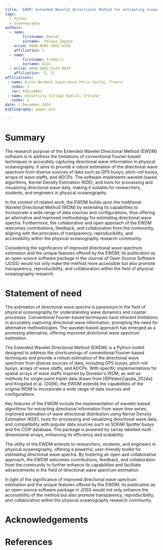 ```yaml
---
title: 'EWDM: Extended Wavelet Directional Method for estimating ocean waves directional spectra'
tags:
  - Python
  - oceanography
authors:
  - name:
        firstname: Daniel
        surname:  Peláez-Zapata
    orcid: 0000-0001-5862-6194
    affiliation: 1
  - name:
        firstname: Frédéric
        surname: Dias
  - orcid: 0000-0002-5123-4929
    affiliation: "1, 2"
affiliations:
 - name: École Normale Supérieure Paris-Saclay, France
   index: 1
   ror: 02hcn4061
 - name: University College Dublin, Ireland
   index: 2
date: 1 December 2024
bibliography: paper.bib

---
```


# Summary

The research purpose of the Extended Wavelet Directional Method (EWDM) software is to address the limitations of conventional Fourier-based techniques in accurately capturing directional wave information in physical oceanography. It aims to provide a robust estimation of the directional wave spectrum from diverse sources of data such as GPS buoys, pitch-roll buoys, arrays of wave staffs, and ADCPs. The software implements wavelet-based algorithms, Kernel Density Estimation (KDE), and tools for processing and visualizing directional wave data, making it suitable for researchers, students, and engineers in physical oceanography.

In the context of related work, the EWDM builds upon the traditional Wavelet Directional Method (WDM) by extending its capabilities to incorporate a wide range of data sources and configurations, thus offering an alternative and improved methodology for estimating directional wave spectra. Furthermore, the collaborative and open approach of the EWDM welcomes contributions, feedback, and collaboration from the community, aligning with the principles of transparency, reproducibility, and accessibility within the physical oceanography research community.

Considering the significance of improved directional wave spectrum estimation and the unique features offered by the EWDM, its publication as an open-source software package in the Journal of Open Source Software (JOSS) would not only make the method more accessible but also promote transparency, reproducibility, and collaboration within the field of physical oceanography research.


# Statement of need

The estimation of directional wave spectra is paramount in the field of physical oceanography for understanding wave dynamics and coastal processes. Conventional Fourier-based techniques have inherent limitations in accurately capturing directional wave information, prompting the need for alternative methodologies. The wavelet-based approach has emerged as a promising alternative, offering improved directional wave spectrum estimation.

The Extended Wavelet Directional Method (EWDM) is a Python toolkit designed to address the shortcomings of conventional Fourier-based techniques and provide a robust estimation of the directional wave spectrum from diverse sources of data, including GPS buoys, pitch-roll buoys, arrays of wave staffs, and ADCPs. With specific implementations for spatial arrays of wave staffs inspired by Donelan's WDM, as well as methods for single-point triplet data drawn from [@PelaezZapata_2024a] and Krogstad et al. (2006), the EWDM extends the capabilities of the original WDM to incorporate a wide range of data sources and configurations.

Key features of the EWDM include the implementation of wavelet-based algorithms for extracting directional information from wave time series, improved estimation of wave directional distribution using Kernel Density Estimation (KDE), tools for processing and visualizing directional wave data, and compatibility with popular data sources such as SOFAR Spotter buoys and the CDIP database. The package is powered by xarray labelled multi-dimensional arrays, enhancing its efficiency and scalability.

The utility of the EWDM extends to researchers, students, and engineers in physical oceanography, offering a powerful, user-friendly toolkit for estimating directional wave spectra. By fostering an open and collaborative approach, the EWDM welcomes contributions, feedback, and collaboration from the community to further enhance its capabilities and facilitate advancements in the field of directional wave spectrum estimation.

In light of the significance of improved directional wave spectrum estimation and the unique features offered by the EWDM, its publication as an open-source software package in JOSS would not only enhance the accessibility of the method but also promote transparency, reproducibility, and collaboration within the physical oceanography research community.


# Acknowledgements


# References
